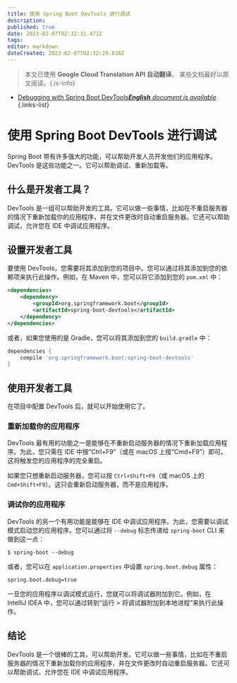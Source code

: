 ```yaml
---
title: 使用 Spring Boot DevTools 进行调试
description: 
published: true
date: 2023-02-07T02:32:31.471Z
tags: 
editor: markdown
dateCreated: 2023-02-07T02:32:29.838Z
---
```


> 本文已使用 **Google Cloud Translation API 自动翻译**。
某些文档最好以原文阅读。{.is-info}



- [Debugging with Spring Boot DevTools***English** document is available*](/en/Knowledge-base/Spring-Boot/debugging-with-spring-boot-devtools)
{.links-list}


# 使用 Spring Boot DevTools 进行调试

Spring Boot 带有许多强大的功能，可以帮助开发人员开发他们的应用程序。 DevTools 是这些功能之一。它可以帮助调试、重新加载等。

## 什么是开发者工具？

DevTools 是一组可以帮助开发的工具。它可以做一些事情，比如在不重启服务器的情况下重新加载你的应用程序，并在文件更改时自动重启服务器。它还可以帮助调试，允许您在 IDE 中调试应用程序。

## 设置开发者工具

要使用 DevTools，您需要将其添加到您的项目中。您可以通过将其添加到您的依赖项来执行此操作。例如，在 Maven 中，您可以将它添加到您的 `pom.xml` 中：

```xml
<dependencies>
    <dependency>
        <groupId>org.springframework.boot</groupId>
        <artifactId>spring-boot-devtools</artifactId>
    </dependency>
</dependencies>
```

或者，如果您使用的是 Gradle，您可以将其添加到您的 `build.gradle` 中：

```groovy
dependencies {
    compile 'org.springframework.boot:spring-boot-devtools'
}
```

## 使用开发者工具

在项目中配置 DevTools 后，就可以开始使用它了。

### 重新加载你的应用程序

DevTools 最有用的功能之一是能够在不重新启动服务器的情况下重新加载应用程序。为此，您只需在 IDE 中按“Ctrl+F9”（或在 macOS 上按“Cmd+F9”）即可。这将触发您的应用程序的完全重启。

如果您只想重新启动服务器，您可以按 `Ctrl+Shift+F9`（或 macOS 上的 `Cmd+Shift+F9`）。这只会重新启动服务器，而不是应用程序。

### 调试你的应用程序

DevTools 的另一个有用功能是能够在 IDE 中调试应用程序。为此，您需要以调试模式启动您的应用程序。您可以通过将 `--debug` 标志传递给 `spring-boot` CLI 来做到这一点：

```
$ spring-boot --debug
```

或者，您可以在 `application.properties` 中设置 `spring.boot.debug` 属性：

```properties
spring.boot.debug=true
```

一旦您的应用程序以调试模式运行，您就可以将调试器附加到它。例如，在 IntelliJ IDEA 中，您可以通过转到“运行 > 将调试器附加到本地进程”来执行此操作。

## 结论

DevTools 是一个很棒的工具，可以帮助开发。它可以做一些事情，比如在不重启服务器的情况下重新加载你的应用程序，并在文件更改时自动重启服务器。它还可以帮助调试，允许您在 IDE 中调试应用程序。